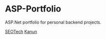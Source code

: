 # ASP-Portfolio
ASP.Net portfolio for personal backend projects.

[SEOTech](https://github.com/KomoGit/ASP-Portfolio/tree/SEOTECH-Web-Page)
[Kanun]([https://github.com/KomoGit/ASP-Portfolio/tree/Kanun-Law-Firm])
